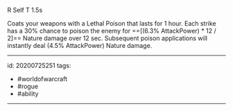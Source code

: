 R Self
T 1.5s

Coats your weapons with a Lethal Poison that lasts for 1 hour. Each strike has a 30% chance to poison the enemy for ==[(6.3% AttackPower) * 12 / 2]== Nature damage over 12 sec. Subsequent poison applications will instantly deal (4.5% AttackPower) Nature damage.

---

id: 20200725251
tags:
 - #worldofwarcraft
 - #rogue
 - #ability

---